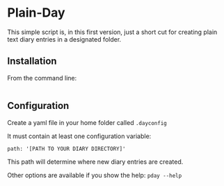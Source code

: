 # Plain-Day

This simple script is, in this first version, just a short cut for creating plain text diary entries in a designated folder. 

## Installation

From the command line:

```gem install pday
```
## Configuration

Create a yaml file in your home folder called ```.dayconfig```

It must contain at least one configuration variable:

```---
path: '[PATH TO YOUR DIARY DIRECTORY]'
```

This path will determine where new diary entries are created.

Other options are available if you show the help: ```pday --help```
